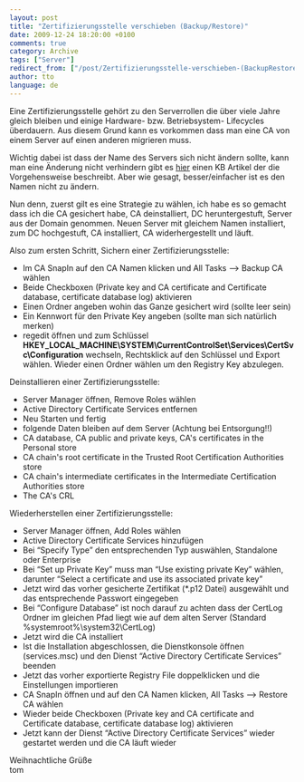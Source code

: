 ```yaml
---
layout: post
title: "Zertifizierungsstelle verschieben (Backup/Restore)"
date: 2009-12-24 18:20:00 +0100
comments: true
category: Archive
tags: ["Server"]
redirect_from: ["/post/Zertifizierungsstelle-verschieben-(BackupRestore)", "/post/zertifizierungsstelle-verschieben-(backuprestore)"]
author: tto
language: de
---
```

<!-- more -->
<p>Eine Zertifizierungsstelle geh&ouml;rt zu den Serverrollen die &uuml;ber viele Jahre gleich bleiben und einige Hardware- bzw. Betriebsystem- Lifecycles &uuml;berdauern. Aus diesem Grund kann es vorkommen dass man eine CA von einem Server auf einen anderen migrieren muss.</p>
<p>Wichtig dabei ist dass der Name des Servers sich nicht &auml;ndern sollte, kann man eine &Auml;nderung nicht verhindern gibt es <a href="http://support.microsoft.com/kb/298138" target="_blank">hier</a> einen KB Artikel der die Vorgehensweise beschreibt. Aber wie gesagt, besser/einfacher ist es den Namen nicht zu &auml;ndern.</p>
<p>Nun denn, zuerst gilt es eine Strategie zu w&auml;hlen, ich habe es so gemacht dass ich die CA gesichert habe, CA deinstalliert, DC heruntergestuft, Server aus der Domain genommen. Neuen Server mit gleichem Namen installiert, zum DC hochgestuft, CA installiert, CA widerhergestellt und l&auml;uft.</p>
<p>Also zum ersten Schritt, Sichern einer Zertifizierungsstelle:</p>
<ul>
<li>Im CA SnapIn auf den CA Namen klicken und All Tasks &ndash;&gt; Backup CA w&auml;hlen</li>
<li>Beide Checkboxen (Private key and CA certificate and Certificate database, certificate database log) aktivieren</li>
<li>Einen Ordner angeben wohin das Ganze gesichert wird (sollte leer sein)</li>
<li>Ein Kennwort f&uuml;r den Private Key angeben (sollte man sich nat&uuml;rlich merken)</li>
<li>regedit &ouml;ffnen und zum Schl&uuml;ssel <strong>HKEY_LOCAL_MACHINE\SYSTEM\CurrentControlSet\Services\CertSvc\Configuration</strong> wechseln, Rechtsklick auf den Schl&uuml;ssel und Export w&auml;hlen. Wieder einen Ordner w&auml;hlen um den Registry Key abzulegen.</li>
</ul>
<p style="margin-right: 0px" dir="ltr">Deinstallieren einer Zertifizierungsstelle:</p>
<ul dir="ltr">
<li>
<div style="margin-right: 0px">Server Manager &ouml;ffnen, Remove Roles w&auml;hlen</div>
</li>
<li>
<div style="margin-right: 0px">Active Directory Certificate Services entfernen</div>
</li>
<li>
<div style="margin-right: 0px">Neu Starten und fertig</div>
</li>
<li>
<div style="margin-right: 0px">folgende Daten bleiben auf dem Server (Achtung bei Entsorgung!!)</div>
</li>
<li>CA database, CA public and private keys, CA's certificates in the Personal store</li>
<li>CA chain's root certificate in the Trusted Root Certification Authorities store</li>
<li>CA chain's intermediate certificates in the Intermediate Certification Authorities store</li>
<li>The CA's CRL</li>
</ul>
<p dir="ltr">Wiederherstellen einer Zertifizierungsstelle:</p>
<ul>
<li>
<div>Server Manager &ouml;ffnen, Add Roles w&auml;hlen</div>
</li>
<li>
<div>Active Directory Certificate Services hinzuf&uuml;gen</div>
</li>
<li>
<div>Bei &ldquo;Specify Type&rdquo; den entsprechenden Typ ausw&auml;hlen, Standalone oder Enterprise</div>
</li>
<li>
<div>Bei &ldquo;Set up Private Key&rdquo; muss man &ldquo;Use existing private Key&rdquo; w&auml;hlen, darunter &ldquo;Select a certificate and use its associated private key&rdquo;</div>
</li>
<li>
<div>Jetzt wird das vorher gesicherte Zertifikat (*.p12 Datei) ausgew&auml;hlt und das entsprechende Passwort eingegeben</div>
</li>
<li>
<div>Bei &ldquo;Configure Database&rdquo; ist noch darauf zu achten dass der CertLog Ordner im gleichen Pfad liegt wie auf dem alten Server (Standard %systemroot%\system32\CertLog)</div>
</li>
<li>
<div>Jetzt wird die CA installiert <br /></div>
</li>
<li>Ist die Installation abgeschlossen, die Dienstkonsole &ouml;ffnen (services.msc) und den Dienst &ldquo;Active Directory Certificate Services&rdquo; beenden</li>
<li>Jetzt das vorher exportierte Registry File doppelklicken und die Einstellungen importieren</li>
<li>CA SnapIn &ouml;ffnen und auf den CA Namen klicken, All Tasks &ndash;&gt; Restore CA w&auml;hlen</li>
<li>Wieder beide Checkboxen (Private key and CA certificate and Certificate database, certificate database log) aktivieren</li>
<li>Jetzt kann der Dienst &ldquo;Active Directory Certificate Services&rdquo; wieder gestartet werden und die CA l&auml;uft wieder</li>
</ul>
<p dir="ltr">Weihnachtliche Gr&uuml;&szlig;e <br />tom</p>
<p style="margin-right: 0px">&nbsp;</p>


